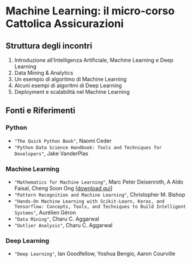 # Machine Learning: il micro-corso Cattolica Assicurazioni
## Struttura degli incontri
1. Introduzione all’Intelligenza Artificiale, Machine Learning e Deep Learning
2. Data Mining & Analytics
3. Un esempio di algoritmo di Machine Learning
4. Alcuni esempi di algoritmi di Deep Learning
5. Deployment e scalabilità nel Machine Learning

## Fonti e Riferimenti
### Python
* `"The Quick Python Book"`, Naomi Ceder
* `"Python Data Science Handbook: Tools and Techniques for Developers"`, Jake VanderPlas

### Machine Learning
* `"Mathematics for Machine Learning"`, Marc Peter Deisenroth, A Aldo Faisal, Cheng Soon Ong [[download qui](https://mml-book.github.io/)]
* `"Pattern Recognition and Machine Learning"`, Christopher M. Bishop
* `"Hands-On Machine Learning with Scikit-Learn, Keras, and Tensorflow: Concepts, Tools, and Techniques to Build Intelligent Systems"`, Aurélien Géron
* `"Data Mining"`, Charu C. Aggarwal
* `"Outlier Analysis"`, Charu C. Aggarwal

### Deep Learning
* `"Deep Learning"`, Ian Goodfellow, Yoshua Bengio, Aaron Courville
